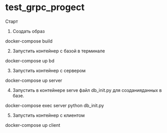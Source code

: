 # test_grpc_progect

Старт

1) Создать образ 

docker-compose build

2) Запустить контейнер с базой в терминале 

  docker-compose up bd

3) Запустить контейнер с сервером

docker-compose up server

4) Запустить  в контейнере serve файл db_init.py для созданияданных в базе.

docker-compose exeс server python db_init.py

5) Запустить контейнер с клиентом

docker-compose up client
